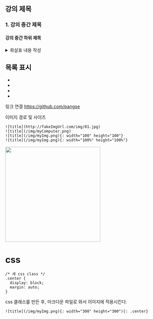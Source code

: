 ## 강의 제목

### 1. 강의 중간 제목

####  강의 중간 하위 제목


<details><summary>
화살표 내용 작성 
</summary>

주석
*Write here!*
</details>



목록 표시
-
-
-
-
-


링크 연결
https://github.com/pangse

이미지 경로  및 사이즈
```
![title](http://fakeImgUrl.com/img/01.jpg)
![title](/img/myComputer.png)
![title](/img/myImg.png){: width="100" height="100"}
![title](/img/myImg.png){: width="100%" height="100%"}
```

<img src="https://pangse.github.io/assets/img/about-bg.jpg" width="300" height="300">

# css

```
/* 새 css class */
.center {
  display: block;
  margin: auto;
}
```
css 클래스를 만든 후, 마크다운 파일로 와서 이미지에 적용시킨다.


```
![title](/img/myImg.png){: width="300" height="300"){: .center}
```




